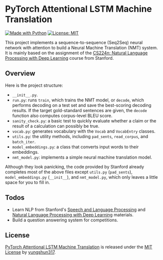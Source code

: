 # PyTorch Attentional LSTM Machine Translation

[![Made with Python](https://img.shields.io/badge/Made_with-Python-blue.svg)](https://img.shields.io/badge/Made_with-Python-blue.svg) [![License: MIT](https://img.shields.io/badge/License-MIT-yellow.svg)](https://opensource.org/licenses/MIT)

This project implements a sequence-to-sequence (Seq2Seq) neural network with attention to build a Neural Machine Translation (NMT) system. It is mainly based on the assignment of the [CS224n: Natural Language Processing with Deep Learning](http://web.stanford.edu/class/cs224n/) course from Stanford.

## Overview

Here is the project structure:
* `__init__.py`.
* `run.py`: runs `train`, which trains the NMT model, or `decode`, which performs decoding on a test set and save the best-scoring decoding results. If the target gold-standard sentences are given, the `decode` function also computes corpus-level BLEU score.
* `sanity_check.py`: a basic test to quickly evaluate whether a claim or the result of a calculation can possibly be true.
* `vocab.py`: generates vocabulary with the `Vocab` and `VocabEntry` classes.
* `utils.py`: the utility methods, including `pad_sents`, `read_corpus`, and `batch_iter`.
* `model_embeddings.py`: a class that converts input words to their embeddings.
* `nmt_model.py`: implements a simple neural machine translation model.

Although they look panicking, the code provided by Stanford already completes most of the above files except `utils.py` (`pad_sents`), `model_embeddings.py` (`__init__`), and `nmt_model.py`, which only leaves a little space for you to fill in.

## Todos
 - Learn NLP from Stanford's [Speech and Language Processing](https://web.stanford.edu/~jurafsky/slp3/) and [Natural Language Processing with Deep Learning](http://web.stanford.edu/class/cs224n/) materials.
 - Build a question answering system for competitions.

## License
[PyTorch Attentional LSTM Machine Translation](https://github.com/yungshun317/pytorch-attentional-lstm-machine-translation) is released under the [MIT License](https://opensource.org/licenses/MIT) by [yungshun317](https://github.com/yungshun317).